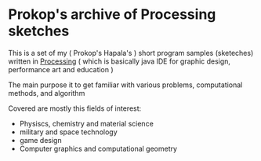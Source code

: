 # Prokop's archive of Processing sketches

This is a set of my ( Prokop's Hapala's ) short program samples (sketeches) written in [Processing](https://processing.org/) ( which is basically java IDE for graphic design, performance art and education )

The main purpose it to get familiar with various problems, computational methods, and algorithm

Covered are mostly this fields of interest:
* Physiscs, chemistry and material science
* military and space technology
* game design
* Computer graphics and computational geometry
